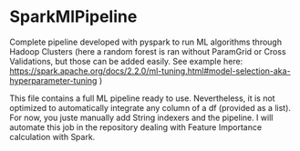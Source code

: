 # SparkMlPipeline
Complete pipeline developed with pyspark to run ML algorithms through Hadoop Clusters (here a random forest is ran without ParamGrid or Cross Validations, but those can be added easily. See example here: https://spark.apache.org/docs/2.2.0/ml-tuning.html#model-selection-aka-hyperparameter-tuning )

This file contains a full ML pipeline ready to use. 
Nevertheless, it is not optimized to automatically integrate any column of a df (provided as a list). For now, you juste manually add String indexers and the pipeline. I will automate this job in the repository dealing with Feature Importance calculation with Spark.
